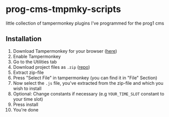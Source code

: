 # prog-cms-tmpmky-scripts
little collection of tampermonkey plugins I've programmed for the prog1 cms

## Installation

1. Download Tampermonkey for your browser ([here](https://www.tampermonkey.net))
2. Enable Tampermonkey
3. Go to the Utilities tab
4. Download project files as ``.zip`` ([repo](https://github.com/david-prv/prog-cms-tmpmky-script/))
5. Extract zip-file
6. Press "Select File" in tampermonkey (you can find it in "File" Section)
7. Now select the ``.js`` file, you've extracted from the zip-file and which you wish to install
8. Optional: Change constants if necessary (e.g ``YOUR_TIME_SLOT`` constant to your time slot)
9. Press install
10. You're done
